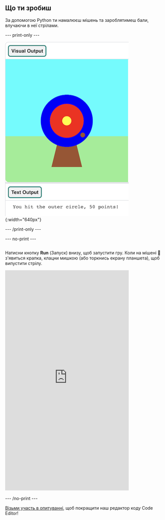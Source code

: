 ## Що ти зробиш

За допомогою Python ти намалюєш мішень та зароблятимеш бали, влучаючи в неї стрілами.

--- print-only ---

![Мішень для стрільби з лука зі слідом влучання стріли на зовнішньому колі. Внизу видно текст «Стріла в зовнішньому колі — 50 балів!»](images/blue-points.png){:width="640px"}

--- /print-only ---

--- no-print ---
<div style="display: flex; flex-wrap: wrap">
<div style="flex-basis: 175px; flex-grow: 1">  

Натисни кнопку **Run** (Запуск) внизу, щоб запустити гру. Коли на мішені 🎯 з'явиться крапка, клацни мишкою (або торкнись екрану планшета), щоб випустити стрілу. 

  <iframe src="https://editor.raspberrypi.org/uk-UA/embed/viewer/target-practice-solution" width="400" height="710" frameborder="0" marginwidth="0" marginheight="0" allowfullscreen>
  </iframe>
</div>
</div>

--- /no-print ---

<div class="c-survey-banner" style="width:100%">
  <a class="c-survey-banner__link" href="https://form.raspberrypi.org/f/code-editor-feedback" target="_blank">Візьми участь в опитуванні</a>, щоб покращити наш редактор коду Code Editor!
</div>



